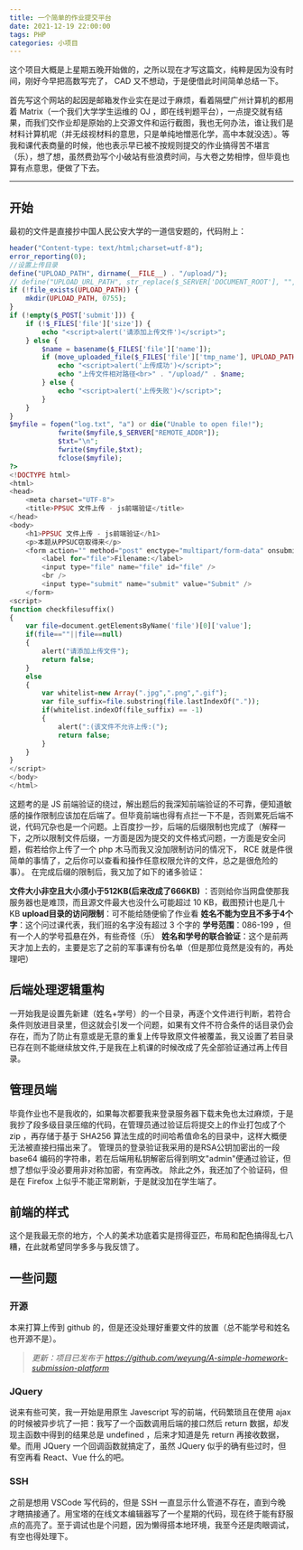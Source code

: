 ```yaml
---
title: 一个简单的作业提交平台
date: 2021-12-19 22:00:00
tags: PHP
categories: 小项目
---
```


这个项目大概是上星期五晚开始做的，之所以现在才写这篇文，纯粹是因为没有时间，刚好今早把高数写完了， CAD 又不想动，于是便借此时间简单总结一下。
<!--more-->
首先写这个网站的起因是邮箱发作业实在是过于麻烦，看着隔壁广州计算机的都用着 Matrix（一个我们大学学生运维的 OJ ，即在线判题平台），一点提交就有结果，而我们交作业却是原始的上交源文件和运行截图，我也无何办法，谁让我们是材料计算机呢（并无歧视材料的意思，只是单纯地憎恶化学，高中本就没选）。等我和课代表商量的时候，他也表示早已被不按规则提交的作业搞得苦不堪言（乐），想了想，虽然费劲写个小破站有些浪费时间，与大卷之势相悖，但毕竟也算有点意思，便做了下去。

********************************

## 开始

最初的文件是直接抄中国人民公安大学的一道信安题的，代码附上：

```php
header("Content-type: text/html;charset=utf-8");
error_reporting(0);
//设置上传目录
define("UPLOAD_PATH", dirname(__FILE__) . "/upload/");
// define("UPLOAD_URL_PATH", str_replace($_SERVER['DOCUMENT_ROOT'], "", UPLOAD_PATH));
if (!file_exists(UPLOAD_PATH)) {
    mkdir(UPLOAD_PATH, 0755);
}
if (!empty($_POST['submit'])) {
    if (!$_FILES['file']['size']) {
        echo "<script>alert('请添加上传文件')</script>";
    } else {
        $name = basename($_FILES['file']['name']);
        if (move_uploaded_file($_FILES['file']['tmp_name'], UPLOAD_PATH . $name)) {
            echo "<script>alert('上传成功')</script>";
            echo "上传文件相对路径<br>" . "/upload/" . $name;
        } else {
            echo "<script>alert('上传失败')</script>";
        }
    }
}
$myfile = fopen("log.txt", "a") or die("Unable to open file!");
            fwrite($myfile,$_SERVER["REMOTE_ADDR"]);
            $txt="\n";
            fwrite($myfile,$txt);
            fclose($myfile);
?>
<!DOCTYPE html>
<html>
<head>
    <meta charset="UTF-8">
    <title>PPSUC 文件上传 - js前端验证</title>
</head>
<body>
    <h1>PPSUC 文件上传 - js前端验证</h1>
    <p>本题从PPSUC窃取得来</p>
    <form action="" method="post" enctype="multipart/form-data" onsubmit="return checkfilesuffix()">
        <label for="file">Filename:</label>
        <input type="file" name="file" id="file" />
        <br />
        <input type="submit" name="submit" value="Submit" />
    </form>
<script>
function checkfilesuffix()
{
    var file=document.getElementsByName('file')[0]['value'];
    if(file==""||file==null)
    {
        alert("请添加上传文件");
        return false;
    }
    else
    {
        var whitelist=new Array(".jpg",".png",".gif");
        var file_suffix=file.substring(file.lastIndexOf("."));
        if(whitelist.indexOf(file_suffix) == -1)
        {
            alert(":(该文件不允许上传:(");
            return false;
        }
    }
}
</script>
</body>
</html>
```

这题考的是 JS 前端验证的绕过，解出题后的我深知前端验证的不可靠，便知道敏感的操作限制应该加在后端了。但毕竟前端也得有点拦一下不是，否则累死后端不说，代码冗杂也是一个问题。上百度抄一抄，后端的后缀限制也完成了（解释一下，之所以限制文件后缀，一方面是因为提交的文件格式问题，一方面是安全问题，假若给你上传了一个 php 木马而我又没加限制访问的情况下， RCE 就是件很简单的事情了，之后你可以查看和操作任意权限允许的文件，总之是很危险的事）。
在完成后缀的限制后，我又加了如下的诸多验证：

**文件大小非空且大小须小于512KB(后来改成了666KB)** ：否则给你当网盘使那我服务器也是难顶，而且源文件最大也没什么可能超过 10 KB，截图预计也是几十 KB
**upload目录的访问限制**：可不能给随便偷了作业看
**姓名不能为空且不多于4个字**：这个问过课代表，我们班的名字没有超过 3 个字的
**学号范围**：086-199 ，但有一个人的学号孤悬在外，有些奇怪（乐）
**姓名和学号的联合验证**：这个是前两天才加上去的，主要是忘了之前的军事课有份名单（但是那位竟然是没有的，再处理吧）

## 后端处理逻辑重构

一开始我是设置先新建（姓名+学号）的一个目录，再逐个文件进行判断，若符合条件则放进目录里，但这就会引发一个问题，如果有文件不符合条件的话目录仍会存在，而为了防止有意或是无意的重复上传导致原文件被覆盖，我又设置了若目录已存在则不能继续放文件,于是我在上机课的时候改成了先全部验证通过再上传目录。

## 管理员端

毕竟作业也不是我收的，如果每次都要我来登录服务器下载未免也太过麻烦，于是我抄了段多级目录压缩的代码，在管理员通过验证后将提交上的作业打包成了个 zip ，再存储于基于 SHA256 算法生成的时间哈希值命名的目录中，这样大概便无法被直接扫描出来了。
管理员的登录验证我采用的是RSA公钥加密出的一段 base64 编码的字符串，若在后端用私钥解密后得到明文"admin"便通过验证，但想了想似乎没必要用非对称加密，有空再改。
除此之外，我还加了个验证码，但是在 Firefox 上似乎不能正常刷新，于是就没加在学生端了。

## 前端的样式

这个是我最无奈的地方，个人的美术功底着实是捞得亚匹，布局和配色搞得乱七八糟，在此就希望同学多多与我反馈了。

## 一些问题

### 开源

本来打算上传到 github 的，但是还没处理好重要文件的放置（总不能学号和姓名也开源不是）。

>_更新：项目已发布于_
_<https://github.com/weyung/A-simple-homework-submission-platform>_

### JQuery

说来有些可笑，我一开始是用原生 Javescript 写的前端，代码繁琐且在使用 ajax 的时候被异步坑了一把：我写了一个函数调用后端的接口然后 return 数据，却发现主函数中得到的结果总是 undefined ，后来才知道是先 return 再接收数据，晕。而用 JQuery 一个回调函数就搞定了，虽然 JQuery 似乎的确有些过时，但有空再看 React、Vue 什么的吧。

### SSH

之前是想用 VSCode 写代码的，但是 SSH 一直显示什么管道不存在，直到今晚才瞎搞接通了。用宝塔的在线文本编辑器写了一个星期的代码，现在终于能有舒服点的高亮了。至于调试也是个问题，因为懒得搭本地环境，我至今还是肉眼调试，有空也得处理下。
